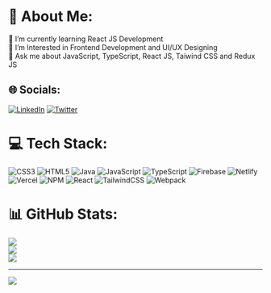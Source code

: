 # 💫 About Me:
🔭 I’m currently learning React JS Development<br>👯 I’m Interested in Frontend Development and UI/UX Designing<br>💬 Ask me about JavaScript, TypeScript, React JS, Taiwind CSS and Redux JS


## 🌐 Socials:
[![LinkedIn](https://img.shields.io/badge/LinkedIn-%230077B5.svg?logo=linkedin&logoColor=white)](https://linkedin.com/in/nazeef-muhammed) [![Twitter](https://img.shields.io/badge/Twitter-%231DA1F2.svg?logo=Twitter&logoColor=white)](https://twitter.com/iamnazeef_) 

# 💻 Tech Stack:
![CSS3](https://img.shields.io/badge/css3-%231572B6.svg?style=flat&logo=css3&logoColor=white) ![HTML5](https://img.shields.io/badge/html5-%23E34F26.svg?style=flat&logo=html5&logoColor=white) ![Java](https://img.shields.io/badge/java-%23ED8B00.svg?style=flat&logo=java&logoColor=white) ![JavaScript](https://img.shields.io/badge/javascript-%23323330.svg?style=flat&logo=javascript&logoColor=%23F7DF1E) ![TypeScript](https://img.shields.io/badge/typescript-%23007ACC.svg?style=flat&logo=typescript&logoColor=white) ![Firebase](https://img.shields.io/badge/firebase-%23039BE5.svg?style=flat&logo=firebase) ![Netlify](https://img.shields.io/badge/netlify-%23000000.svg?style=flat&logo=netlify&logoColor=#00C7B7) ![Vercel](https://img.shields.io/badge/vercel-%23000000.svg?style=flat&logo=vercel&logoColor=white) ![NPM](https://img.shields.io/badge/NPM-%23000000.svg?style=flat&logo=npm&logoColor=white) ![React](https://img.shields.io/badge/react-%2320232a.svg?style=flat&logo=react&logoColor=%2361DAFB) ![TailwindCSS](https://img.shields.io/badge/tailwindcss-%2338B2AC.svg?style=flat&logo=tailwind-css&logoColor=white) ![Webpack](https://img.shields.io/badge/webpack-%238DD6F9.svg?style=flat&logo=webpack&logoColor=black)
# 📊 GitHub Stats:
![](https://github-readme-stats.vercel.app/api?username=iamnazeef&theme=react&hide_border=false&include_all_commits=false&count_private=false)<br/>
![](https://github-readme-streak-stats.herokuapp.com/?user=iamnazeef&theme=react&hide_border=false)<br/>
![](https://github-readme-stats.vercel.app/api/top-langs/?username=iamnazeef&theme=react&hide_border=false&include_all_commits=false&count_private=false&layout=compact)

---
[![](https://visitcount.itsvg.in/api?id=iamnazeef&icon=8&color=0)](https://visitcount.itsvg.in)
